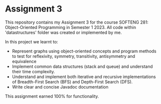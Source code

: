 # Assignment 3

This repository contains my Assignment 3 for the course SOFTENG 281: Object-Oriented Programming in Semester 1 2023. All code within 'datastructures' folder was created or implemented by me.

In this project we learnt to:
- Represent graphs using object-oriented concepts and program methods to test for reflexivity, symmetry, transitivity, antisymmetry and equivalence
- Implement common data structures (stack and queue) and understand their time complexity.
- Understand and implement both iterative and recursive implementations of Breadth-First Search (BFS) and Depth-First Search (DFS).
- Write clear and concise Javadoc documentation

This assignment earned 100% for functionality.
